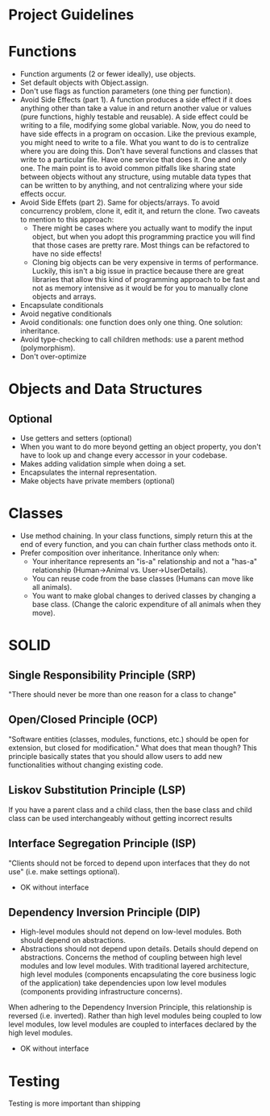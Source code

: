 # Project Guidelines

# Functions
- Function arguments (2 or fewer ideally), use objects.
- Set default objects with Object.assign.
- Don't use flags as function parameters (one thing per function).
- Avoid Side Effects (part 1). A function produces a side effect if it does anything other than take a value in and return another value or values (pure functions, highly testable and reusable). A side effect could be writing to a file, modifying some global variable. Now, you do need to have side effects in a program on occasion. Like the previous example, you might need to write to a file. What you want to do is to centralize where you are doing this. Don't have several functions and classes that write to a particular file. Have one service that does it. One and only one.
The main point is to avoid common pitfalls like sharing state between objects without any structure, using mutable data types that can be written to by anything, and not centralizing where your side effects occur.
- Avoid Side Effets (part 2). Same for objects/arrays. To avoid concurrency problem, clone it, edit it, and return the clone. Two caveats to mention to this approach:
    - There might be cases where you actually want to modify the input object, but when you adopt this programming practice you will find that those cases are pretty rare. Most things can be refactored to have no side effects!
    - Cloning big objects can be very expensive in terms of performance. Luckily, this isn't a big issue in practice because there are great libraries that allow this kind of programming approach to be fast and not as memory intensive as it would be for you to manually clone objects and arrays.
- Encapsulate conditionals
- Avoid negative conditionals
- Avoid conditionals: one function does only one thing. One solution: inheritance.
- Avoid type-checking to call children methods: use a parent method (polymorphism).
- Don't over-optimize

# Objects and Data Structures
## Optional
- Use getters and setters (optional)
- When you want to do more beyond getting an object property, you don't have to look up and change every accessor in your codebase.
- Makes adding validation simple when doing a set.
- Encapsulates the internal representation.
- Make objects have private members (optional)

# Classes
- Use method chaining. In your class functions, simply return this at the end of every function, and you can chain further class methods onto it.
- Prefer composition over inheritance. Inheritance only when:
    - Your inheritance represents an "is-a" relationship and not a "has-a" relationship (Human->Animal vs. User->UserDetails).
    - You can reuse code from the base classes (Humans can move like all animals).
    - You want to make global changes to derived classes by changing a base class. (Change the caloric expenditure of all animals when they move).

# SOLID
## Single Responsibility Principle (SRP)
"There should never be more than one reason for a class to change"

## Open/Closed Principle (OCP)
"Software entities (classes, modules, functions, etc.) should be open for extension, but closed for modification." What does that mean though? This principle basically states that you should allow users to add new functionalities without changing existing code.

## Liskov Substitution Principle (LSP)
If you have a parent class and a child class, then the base class and child class can be used interchangeably without getting incorrect results

## Interface Segregation Principle (ISP)
"Clients should not be forced to depend upon interfaces that they do not use" (i.e. make settings optional).
- OK without interface

## Dependency Inversion Principle (DIP)
- High-level modules should not depend on low-level modules. Both should depend on abstractions.
- Abstractions should not depend upon details. Details should depend on abstractions.
Concerns the method of coupling between high level modules and low level modules.
With traditional layered architecture, high level modules (components encapsulating the core business logic of the application) take dependencies upon low level modules (components providing infrastructure concerns). 

When adhering to the Dependency Inversion Principle, this relationship is reversed (i.e. inverted).  Rather than high level modules being coupled to low level modules, low level modules are coupled to interfaces declared by the high level modules. 

- OK without interface

# Testing
Testing is more important than shipping